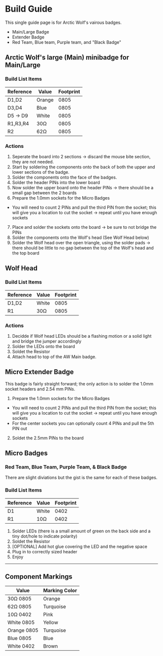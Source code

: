 # Build Guide
This single guide page is for Arctic Wolf's vairous badges.
* Main/Large Badge
* Extender Badge
* Red Team, Blue team, Purple team, and "Black Badge"

## Arctic Wolf's large (Main) minibadge for Main/Large 

### Build List Items
| Reference | Value | Footprint |
| --- | --- | --- |
| D1,D2 | Orange | 0805 |
| D3,D4 | Blue | 0805 |
| D5 -> D9 | White | 0805 |
| R1,R3,R4 | 30Ω | 0805 |
| R2 | 62Ω | 0805 |

###  Actions
1. Seperate the board into 2 sections -> discard the mouse bite section, they are not needed.
2. Start by soldering the components onto the back of both the upper and lower sections of the badge.
3. Solder the components onto the face of the badges.
4. Solder the header PINs into the lower board
5. Now solder the upper board onto the header PINs -> there should be a small gap between the 2 boards
6. Prepare the 1.0mm sockets for the Micro Badges
  - You will need to count 2 PINs and pull the third PIN from the socket; this will give you a location to cut the socket -> repeat until you have enough sockets
7. Place and solder the sockets onto the board -> be sure to not bridge the PINs
8. Solder the components onto the Wolf's head (See Wolf Head below)
9. Solder the Wolf head over the open triangle, using the solder pads -> there should be little to no gap between the top of the Wolf's head and the top  board

## Wolf Head
### Build List Items
| Reference | Value | Footprint |
| --- | --- | --- |
| D1,D2 | White | 0805 |
| R1 | 30Ω  | 0805 |

 ### Actions
 1. Decidde if Wolf head LEDs should be a flashing motion or a solid light and bridge the jumper accordingly
 2. Solder the LEDs onto the board
 3. Soldet the Resistor
 4. Attach head to top of the AW Main badge.
 
## Micro Extender Badge

This badge is fairly straight forward; the only action is to solder the 1.0mm socket headers and 2.54 mm PINs.
1. Prepare the 1.0mm sockets for the Micro Badges
  - You will need to count 2 PINs and pull the third PIN from the socket; this will give you a location to cut the socket -> repeat until you have enough sockets
  - For the center sockets you can optionally count 4 PINs and pull the 5th PIN out
2. Soldet the 2.5mm PINs to the board

## Micro Badges
### Red Team, Blue Team, Purple Team, & Black Badge
There are slight diviations but the gist is the same for each of these badges.

### Build List Items
| Reference | Value | Footprint |
| --- | --- | --- |
| D1 | White | 0402 |
| R1 | 10Ω  | 0402 |

1. Solder LEDs (there is a small amount of green on the back side and a tiny dot/hole to indicate polarity)
2. Soldet the Resistor
3. [OPTIONAL] Add hot glue covering the LED and the negative space
4. Plug in to correctly sized header
5. Enjoy

-----

## Component Markings
| Value | Marking Color |
| --- | --- |
| 30Ω 0805 | Orange |
| 62Ω 0805 | Turquoise |
| 10Ω 0402 | Pink |
| White 0805 | Yellow |
| Orange 0805 | Turquoise |
| Blue 0805 | Blue |
| White 0402 | Brown |
